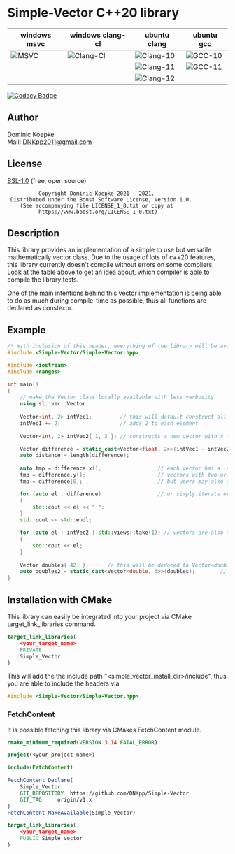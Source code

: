 # Simple-Vector C++20 library

|windows msvc | windows clang-cl | ubuntu clang | ubuntu gcc|
-------------|------------------|--------------|--------------
| ![MSVC](https://github.com/DNKpp/Simple-Vector/workflows/Build%20&%20Test%20-%20MSVC/badge.svg) | ![Clang-Cl](https://github.com/DNKpp/Simple-Vector/workflows/Build%20&%20Test%20-%20Clang-Cl/badge.svg) | ![Clang-10](https://github.com/DNKpp/Simple-Vector/workflows/Build%20&%20Test%20-%20Clang-10/badge.svg) | ![GCC-10](https://github.com/DNKpp/Simple-Vector/workflows/Build%20&%20Test%20-%20GCC-10/badge.svg) |
|			|					| ![Clang-11](https://github.com/DNKpp/Simple-Vector/actions/workflows/build_and_test-Clang-11.yml/badge.svg) | ![GCC-11](https://github.com/DNKpp/Simple-Vector/actions/workflows/build_and_test-GCC-11.yml/badge.svg) |
|			|					| ![Clang-12](https://github.com/DNKpp/Simple-Vector/actions/workflows/build_and_test-Clang-12.yml/badge.svg) |	|

[![Codacy Badge](https://app.codacy.com/project/badge/Grade/ba448bbe4bc04b6289e24d302b68ef44)](https://www.codacy.com/gh/DNKpp/Simple-Vector/dashboard?utm_source=github.com&amp;utm_medium=referral&amp;utm_content=DNKpp/Simple-Vector&amp;utm_campaign=Badge_Grade)

## Author
Dominic Koepke  
Mail: [DNKpp2011@gmail.com](mailto:dnkpp2011@gmail.com)

## License

[BSL-1.0](https://github.com/DNKpp/Simple-Log/blob/master/LICENSE_1_0.txt) (free, open source)

```text
          Copyright Dominic Koepke 2021 - 2021.
 Distributed under the Boost Software License, Version 1.0.
    (See accompanying file LICENSE_1_0.txt or copy at
          https://www.boost.org/LICENSE_1_0.txt)
```

## Description
This library provides an implementation of a simple to use but versatile mathematically vector class. Due to the usage of lots of c++20 features, this library currently doesn't compile without errors on some compilers. Look at the table above to get an idea about, which compiler is able to compile the library tests.

One of the main intentions behind this vector implementation is being able to do as much during compile-time as possible, thus all functions are declared as constexpr.

## Example
```cpp
/* With inclusion of this header, everything of the library will be available.*/
#include <Simple-Vector/Simple-Vector.hpp>

#include <iostream>
#include <ranges>

int main()
{
	// make the Vector class locally available with less verbosity 
	using sl::vec::Vector;
	
	Vector<int, 2> intVec1;			// this will default construct all elements to 0
	intVec1 += 2;					// adds 2 to each element
	
	Vector<int, 2> intVec2{ 1, 3 }; // constructs a new vector with x == 1 and y == 3

	Vector difference = static_cast<Vector<float, 2>>(intVec1 - intVec2);	// binary vector + and - arithmetic is possible as well as casting to vectors with other value types
	auto distance = length(difference);										// length is a free function, which is luckily available due to ADL even if it sits in the sl::vec namespace
	
	auto tmp = difference.x();					// each vector has a .x() member function, which returns a ref to the first element
	tmp = difference.y();						// vectors with two or more dimensions also have a y.() function; lastly vectors with three or more dimensions have a .z() function
	tmp = difference[0];						// but users may also access the elements via operator []

	for (auto el : difference)					// or simply iterate over each element
	{
		std::cout << el << " ";
	}
	std::cout << std::endl;

	for (auto el : intVec2 | std::views::take(1)) // vectors are also fully compatible to the new ranges or the older stl algorithms
	{
		std::cout << el;
	}
	
	Vector doubles{ 42. };		// this will be deduced to Vector<double, 1>
	auto doubles2 = static_cast<Vector<double, 3>>(doubles);		// casting between different dimensions is also possible
}
```

## Installation with CMake
This library can easily be integrated into your project via CMake target_link_libraries command.

```cmake
target_link_libraries(
	<your_target_name>
	PRIVATE
	Simple_Vector
)
```
This will add the the include path "<simple_vector_install_dir>/include", thus you are able to include the headers via
```cpp
#include <Simple-Vector/Simple-Vector.hpp>
```

### FetchContent
It is possible fetching this library via CMakes FetchContent module.

```cmake
cmake_minimum_required(VERSION 3.14 FATAL_ERROR)

project(<your_project_name>)

include(FetchContent)

FetchContent_Declare(
	Simple_Vector
	GIT_REPOSITORY	https://github.com/DNKpp/Simple-Vector
	GIT_TAG		origin/v1.x
)
FetchContent_MakeAvailable(Simple_Vector)

target_link_libraries(
	<your_target_name>
	PUBLIC Simple_Vector
)
```

